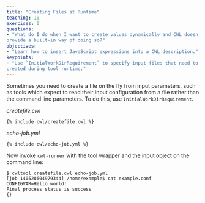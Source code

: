 ```yaml
---
title: "Creating Files at Runtime"
teaching: 10
exercises: 0
questions:
- "What do I do when I want to create values dynamically and CWL doesn't
provide a built-in way of doing so?"
objectives:
- "Learn how to insert JavaScript expressions into a CWL description."
keypoints:
- "Use `InitialWorkDirRequirement` to specify input files that need to be
created during tool runtime."
---
```

Sometimes you need to create a file on the fly from input parameters,
such as tools which expect to read their input configuration from a file
rather than the command line parameters.  To do this, use
`InitialWorkDirRequirement`.

*createfile.cwl*

```
{% include cwl/createfile.cwl %}
```

*echo-job.yml*

```
{% include cwl/echo-job.yml %}
```

Now invoke `cwl-runner` with the tool wrapper and the input object on the
command line:

```
$ cwltool createfile.cwl echo-job.yml
[job 140528604979344] /home/example$ cat example.conf
CONFIGVAR=Hello world!
Final process status is success
{}
```
